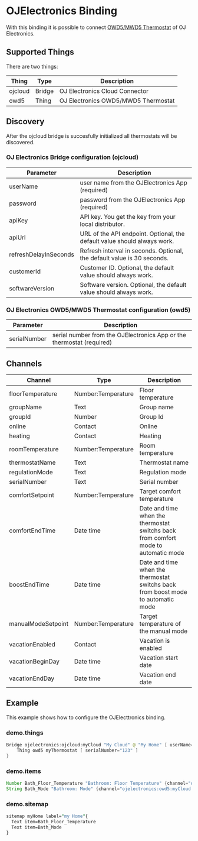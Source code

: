# OJElectronics Binding

With this binding it is possible to connect [OWD5/MWD5 Thermostat](https://ojelectronics.com/floorheating/products/wifi-thermostat-owd5/) of OJ Electronics.

## Supported Things

There are two things:

| Thing                | Type   | Description                         |
|----------------------|--------|-------------------------------------|
| ojcloud              | Bridge | OJ Electronics Cloud Connector      |
| owd5                 | Thing  | OJ Electronics OWD5/MWD5 Thermostat |

## Discovery

After the ojcloud bridge is succesfully initialized all thermostats will be discovered.

### OJ Electronics Bridge configuration (ojcloud)

| Parameter             | Description                                                              |
|-----------------------|--------------------------------------------------------------------------|
| userName              | user name from the OJElectronics App (required)                          |
| password              | password from the OJElectronics App (required)                           |
| apiKey                | API key. You get the key from your local distributor.                    |
| apiUrl                | URL of the API endpoint. Optional, the default value should always work. |
| refreshDelayInSeconds | Refresh interval in seconds. Optional, the default value is 30 seconds.  |
| customerId            | Customer ID. Optional, the default value should always work.             |
| softwareVersion       | Software version. Optional, the default value should always work.        |

### OJ Electronics OWD5/MWD5 Thermostat configuration (owd5)

| Parameter             | Description                                                              |
|-----------------------|--------------------------------------------------------------------------|
| serialNumber          | serial number from the OJElectronics App or the thermostat (required)    |

## Channels

| Channel            | Type               | Description                                                                        |
|--------------------|--------------------|------------------------------------------------------------------------------------|
| floorTemperature   | Number:Temperature | Floor temperature                                                                  |
| groupName          | Text               | Group name                                                                         |
| groupId            | Number             | Group Id                                                                           |
| online             | Contact            | Online                                                                             |
| heating            | Contact            | Heating                                                                            |
| roomTemperature    | Number:Temperature | Room temperature                                                                   |
| thermostatName     | Text               | Thermostat name                                                                    |
| regulationMode     | Text               | Regulation mode                                                                    |
| serialNumber       | Text               | Serial number                                                                      |
| comfortSetpoint    | Number:Temperature | Target comfort temperature                                                         |
| comfortEndTime     | Date time          | Date and time when the thermostat switchs back from comfort mode to automatic mode |
| boostEndTime       | Date time          | Date and time when the thermostat switchs back from boost mode to automatic mode   |
| manualModeSetpoint | Number:Temperature | Target temperature of the manual mode                                              |
| vacationEnabled    | Contact            | Vacation is enabled                                                                |
| vacationBeginDay   | Date time          | Vacation start date                                                                |
| vacationEndDay     | Date time          | Vacation end date                                                                  |

## Example

This example shows how to configure the OJElecttronics binding.

### demo.things

```java
Bridge ojelectronics:ojcloud:myCloud "My Cloud" @ "My Home" [ userName="MyUserName", password="MyPassword", apiKey="The Key" ] {
    Thing owd5 myThermostat [ serialNumber="123" ]
}
```

### demo.items

```java
Number Bath_Floor_Temperature "Bathroom: Floor Temperature" {channel="ojelectronics:owd5:myCloud:myThermostat:floorTemperature"}
String Bath_Mode "Bathroom: Mode" {channel="ojelectronics:owd5:myCloud:myThermostat:regulationMode"}
```

### demo.sitemap

```perl
sitemap myHome label="my Home"{
  Text item=Bath_Floor_Temperature
  Text item=Bath_Mode
}
```
